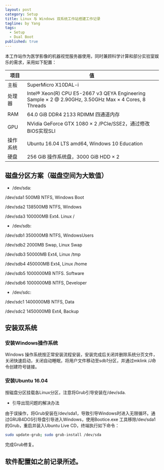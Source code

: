 ```yaml
---
layout: post
category: Setup
title: Linux 与 Windows 双系统工作站搭建工作记录
tagline: by Yang
tags: 
  - Setup
  - Dual Boot
published: true
---
```


本工作站作为医学影像的机器视觉服务器使用，同时兼顾科学计算和部分实验室娱乐的需求，采用如下配置：

<!--more-->

|项目|值|
|---|---|
|主板|SuperMicro X10DAL-i|
|处理器|Intel® Xeon(R) CPU E5-2667 v3 QEYA Engineering Sample × 2 @ 2.90GHz, 3.50GHz Max × 4 Cores, 8 Threads|
|RAM|64.0 GiB DDR4 2133 RDIMM 四通道内存|
|GPU|NVidia GeForce GTX 1080 × 2 /PCIe/SSE2，通过修改BIOS实现SLI|
|操作系统|Ubuntu 16.04 LTS amd64, Windows 10 Education|
|硬盘|256 GiB 操作系统盘，3000 GiB HDD × 2|

## 磁盘分区方案（磁盘空间为大致值）

* /dev/sda:

/dev/sda1	500MB NTFS, Windows Boot

/dev/sda2	138500MB NTFS, Windows

/dev/sda3	100000MB Ext4. Linux /

* /dev/sdb:

/dev/sdb1	350000MB NTFS, WindowsUsers

/dev/sdb2	2000MB Swap, Linux Swap

/dev/sdb3	50000MB Ext4, Linux /tmp

/dev/sdb4	450000MB Ext4, Linux /home

/dev/sdb5	1000000MB NTFS. Software

/dev/sdb6	1000000MB NTFS, Developer

* /dev/sdc:

/dev/sdc1	1400000MB NTFS, Data

/dev/sdc2	1450000MB Ext4, Backup

## 安装双系统

### 安装Windows操作系统

Windows 操作系统按正常安装流程安装，安装完成后关闭并删除系统分页文件，关闭快速启动，关闭自动睡眠，将用户文件移动至sdb1分区，并通过mklink /J命令创建符号链接。

### 安装Ubuntu 16.04

按磁盘分区挂载各Linux分区，注意将Grub引导安装在/dev/sda.

* 引导出现问题的解决办法

由于误操作，将Grub安装在/dev/sda1，导致引导Windows时进入无限循环。通过GRUB4DOS引导盘引导进入Windows，使用Bootice.exe 工具移除/dev/sda1的Grub，重启并装入Ubuntu Live CD，终端执行如下命令：

```sh
sudo update-grub; sudo grub-install /dev/sda
```

完成Grub修复。

## 软件配置如之前记录所述。